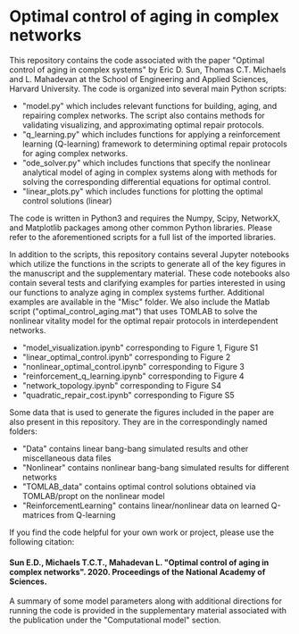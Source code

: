 # Optimal control of aging in complex networks

This repository contains the code associated with the paper "Optimal control of aging in complex systems" by Eric D. Sun, Thomas C.T. Michaels and L. Mahadevan at the School of Engineering and Applied Sciences, Harvard University. The code is organized into several main Python scripts:
- "model.py" which includes relevant functions for building, aging, and repairing complex networks. The script also contains methods for validating visualizing, and approximating optimal repair protocols.
- "q_learning.py" which includes functions for applying a reinforcement learning (Q-learning) framework to determining optimal repair protocols for aging complex networks.
- "ode_solver.py" which includes functions that specify the nonlinear analytical model of aging in complex systems along with methods for solving the corresponding differential equations for optimal control.
- "linear_plots.py" which includes functions for plotting the optimal control solutions (linear)

The code is written in Python3 and requires the Numpy, Scipy, NetworkX, and Matplotlib packages among other common Python libraries. Please refer to the aforementioned scripts for a full list of the imported libraries.

In addition to the scripts, this repository contains several Jupyter notebooks which utilize the functions in the scripts to generate all of the key figures in the manuscript and the supplementary material. These code notebooks also contain several tests and clarifying examples for parties interested in using our functions to analyze aging in complex systems further. Additional examples are available in the "Misc" folder. We also include the Matlab script ("optimal_control_aging.mat") that uses TOMLAB to solve the nonlinear vitality model for the optimal repair protocols in interdependent networks.
- "model_visualization.ipynb" corresponding to Figure 1, Figure S1
- "linear_optimal_control.ipynb" corresponding to Figure 2
- "nonlinear_optimal_control.ipynb" corresponding to Figure 3
- "reinforcement_q_learning.ipynb" corresponding to Figure 4
- "network_topology.ipynb" corresponding to Figure S4
- "quadratic_repair_cost.ipynb" corresponding to Figure S5

Some data that is used to generate the figures included in the paper are also present in this repository. They are in the correspondingly named folders:
- "Data" contains linear bang-bang simulated results and other miscellaneous data files
- "Nonlinear" contains nonlinear bang-bang simulated results for different networks
- "TOMLAB_data" contains optimal control solutions obtained via TOMLAB/propt on the nonlinear model
- "ReinforcementLearning" contains linear/nonlinear data on learned Q-matrices from Q-learning

If you find the code helpful for your own work or project, please use the following citation:

#### Sun E.D., Michaels T.C.T., Mahadevan L. "Optimal control of aging in complex networks". 2020. Proceedings of the National Academy of Sciences.

A summary of some model parameters along with additional directions for running the code is provided in the supplementary material associated with the publication under the "Computational model" section.
